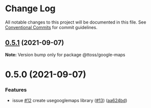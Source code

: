 # Change Log

All notable changes to this project will be documented in this file.
See [Conventional Commits](https://conventionalcommits.org) for commit guidelines.

## [0.5.1](https://github.com/ttoss/modules/compare/v0.5.0...v0.5.1) (2021-09-07)

**Note:** Version bump only for package @ttoss/google-maps

# 0.5.0 (2021-09-07)

### Features

- issue [#12](https://github.com/ttoss/modules/issues/12) create usegooglemaps library ([#13](https://github.com/ttoss/modules/issues/13)) ([aa624bd](https://github.com/ttoss/modules/commit/aa624bdfc913597a34cf7bd366a28f90330b568d))
